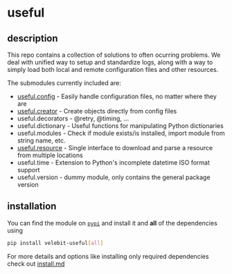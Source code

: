 # useful

## description

This repo contains a collection of solutions to often ocurring problems. We deal with unified way to setup and standardize logs, along with a way to simply load both local and remote configuration files and other resources.

The submodules currently included are:

* [useful.config](useful-config.md) - Easily handle configuration files, no matter where they are
* [useful.creator](useful-creator.md) - Create objects directly from config files
* useful.decorators - @retry, @timing, ...
* useful.dictionary - Useful functions for manipulating Python dictionaries
* useful.modules - Check if module exists/is installed, import module from string name, etc.
* [useful.resource](useful-resource.md) - Single interface to download and parse a resource from multiple locations
* useful.time - Extension to Python's incomplete datetime ISO format support
* useful.version - dummy module, only contains the general package version

## installation

You can find the module on [`pypi`](https://pypi.org/project/velebit-useful) and install it and **all** of the dependencies using

```sh
pip install velebit-useful[all]
```

For more details and options like installing only required dependencies check out [install.md](install.md)
